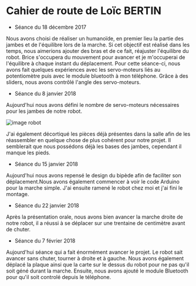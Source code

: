 Cahier de route de Loïc BERTIN
==============================

* Séance du 18 décembre 2017

Nous avons choisi de réaliser un humanoïde, en premier lieu la partie des jambes et de l'équilibre lors de la marche.
Si cet objectif est réalisé dans les temps, nous aimerions ajouter des bras et de ce fait, réajuster l'équilibre du robot.
Brice s'occupera du mouvement pour avancer et je m'occuperai de l'équilibre à chaque instant du déplacement.
Pour cette séance-ci, nous avons fait quelques expériences avec les servo-moteurs liés au potentiomètre puis avec le module bluetooth à mon 
téléphone. Grâce à des sliders, nous avons contrôlé l'angle des servo-moteurs.


* Séance du 8 janvier 2018

Aujourd'hui nous avons défini le nombre de servo-moteurs nécessaires pour les jambes de notre robot.

![image robot](https://sc01.alicdn.com/kf/HTB1_dTJOVXXXXcvXFXXq6xXFXXXp/200587235/HTB1_dTJOVXXXXcvXFXXq6xXFXXXp.jpg)

J'ai également décortiqué les pièces déjà présentes dans la salle afin de les réassembler en quelque chose de plus cohérent pour notre projet. Il semblerait que nous possédons déjà les bases des jambes, cependant il manque les pieds.

* Séance du 15 janvier 2018

Aujourd'hui nous avons repensé le design du bipède afin de faciliter son déplacement.Nous avons également commencer à voir le code Arduino pour la marche simple. J'ai ensuite ramené le robot chez moi et j'ai fini le montage.

* Séance du 22 janvier 2018

Après la présentation orale, nous avons bien avancer la marche droite de notre robot, il a réussi à se déplacer sur une trentaine de centimètre avant de chuter.

* Séance du 7 février 2018

Aujourd'hui séance qui a fait énormément avancer le projet. Le robot sait avancer sans chuter, tourner à droite et à gauche.
Nous avons également déplacé la plaque ainsi que la carte sur le dessus du robot pour ne pas qu'il soit géné durant la marche.
Ensuite, nous avons ajouté le module Bluetooth pour qu'il soit controlé depuis le téléphone.
